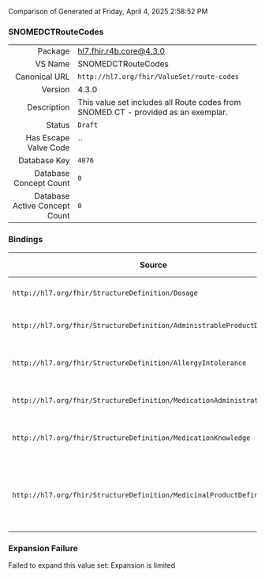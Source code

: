 Comparison of 
Generated at Friday, April 4, 2025 2:58:52 PM

### SNOMEDCTRouteCodes

|      |     |
| ---: | --- |
| Package | hl7.fhir.r4b.core@4.3.0 |
| VS Name | SNOMEDCTRouteCodes |
| Canonical URL | `http://hl7.org/fhir/ValueSet/route-codes` |
| Version | 4.3.0 |
| Description | This value set includes all Route codes from SNOMED CT - provided as an exemplar. |
| Status | `Draft` |
| Has Escape Valve Code | `` |
| Database Key | `4076` |
| Database Concept Count | `0` |
| Database Active Concept Count | `0` |
### Bindings

| Source | Element | Binding | Strength | Element Short |
| ------ | ------- | ------- | -------- | ------------- |
| `http://hl7.org/fhir/StructureDefinition/Dosage` | `Dosage.route` | `http://hl7.org/fhir/ValueSet/route-codes` | `Example` | How drug should enter body |
| `http://hl7.org/fhir/StructureDefinition/AdministrableProductDefinition` | `AdministrableProductDefinition.routeOfAdministration.code` | `http://hl7.org/fhir/ValueSet/route-codes` | `Example` | Coded expression for the route |
| `http://hl7.org/fhir/StructureDefinition/AllergyIntolerance` | `AllergyIntolerance.reaction.exposureRoute` | `http://hl7.org/fhir/ValueSet/route-codes` | `Example` | How the subject was exposed to the substance |
| `http://hl7.org/fhir/StructureDefinition/MedicationAdministration` | `MedicationAdministration.dosage.route` | `http://hl7.org/fhir/ValueSet/route-codes` | `Example` | Path of substance into body |
| `http://hl7.org/fhir/StructureDefinition/MedicationKnowledge` | `MedicationKnowledge.intendedRoute` | `http://hl7.org/fhir/ValueSet/route-codes` | `Example` | The intended or approved route of administration |
| `http://hl7.org/fhir/StructureDefinition/MedicinalProductDefinition` | `MedicinalProductDefinition.route` | `http://hl7.org/fhir/ValueSet/route-codes` | `Example` | The path by which the product is taken into or makes contact with the body |

### Expansion Failure

Failed to expand this value set: Expansion is limited
